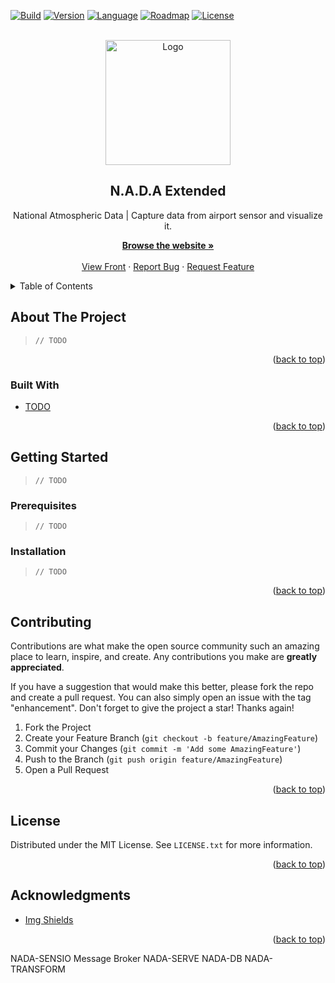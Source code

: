 <div id="top"></div>

[![Build][build-shield]][build-url]
[![Version][version-shield]][version-url]
[![Language][language-shield]][language-url]
[![Roadmap][roadmap-shield]][roadmap-url]
[![License][license-shield]][license-url]

<br />
<div align="center">
<a href="https://imt-atlantique-fil-2020-2023.github.io/NADA-webapp/">
<img src="src/assets/NADA.svg" alt="Logo" width="200" height="200">
</a>

<h2 align="center">N.A.D.A Extended</h2>

<p align="center">National Atmospheric Data | Capture data from airport sensor and visualize it.</p>
<p align="center">
<a href="https://imt-atlantique-fil-2020-2023.github.io/NADA-webapp/">
<strong>Browse the website »</strong>
</a>
<br />
<br />
<a href="https://github.com/IMT-Atlantique-FIL-2020-2023/NADA-webapp/">View Front</a>
·
<a href="https://github.com/IMT-Atlantique-FIL-2020-2023/NADA-extended/issues">Report Bug</a>
·
<a href="https://github.com/IMT-Atlantique-FIL-2020-2023/NADA-extended/issues">Request Feature</a>
</p>
</div>

<!-- TABLE OF CONTENTS -->

<details>
  <summary>Table of Contents</summary>
  <ol>
    <li>
      <a href="#about-the-project">About The Project</a>
      <ul>
        <li><a href="#built-with">Built With</a></li>
      </ul>
    </li>
    <li>
      <a href="#getting-started">Getting Started</a>
      <ul>
        <li><a href="#prerequisites">Prerequisites</a></li>
        <li><a href="#installation">Installation</a></li>
      </ul>
    </li>
    <li><a href="#contributing">Contributing</a></li>
    <li><a href="#license">License</a></li>
    <li><a href="#acknowledgments">Acknowledgments</a></li>
  </ol>
</details>

<!-- ABOUT THE PROJECT -->

## About The Project

> `// TODO`

<p align="right">(<a href="#top">back to top</a>)</p>

### Built With

- [TODO](...)

<p align="right">(<a href="#top">back to top</a>)</p>

<!-- GETTING STARTED -->

## Getting Started

> `// TODO`

### Prerequisites

> `// TODO`

### Installation

> `// TODO`

<p align="right">(<a href="#top">back to top</a>)</p>

<!-- CONTRIBUTING -->

## Contributing

Contributions are what make the open source community such an amazing place to learn, inspire, and create. Any contributions you make are **greatly appreciated**.

If you have a suggestion that would make this better, please fork the repo and create a pull request. You can also simply open an issue with the tag "enhancement".
Don't forget to give the project a star! Thanks again!

1. Fork the Project
2. Create your Feature Branch (`git checkout -b feature/AmazingFeature`)
3. Commit your Changes (`git commit -m 'Add some AmazingFeature'`)
4. Push to the Branch (`git push origin feature/AmazingFeature`)
5. Open a Pull Request

<p align="right">(<a href="#top">back to top</a>)</p>

<!-- LICENSE -->

## License

Distributed under the MIT License. See `LICENSE.txt` for more information.

<p align="right">(<a href="#top">back to top</a>)</p>

<!-- ACKNOWLEDGMENTS -->

## Acknowledgments

- [Img Shields](https://shields.io)

<p align="right">(<a href="#top">back to top</a>)</p>

[build-shield]: https://img.shields.io/github/workflow/status/IMT-Atlantique-FIL-2020-2023/NADA-webapp/Build%20Vue/main?style=flat-square
[build-url]: https://github.com/IMT-Atlantique-FIL-2020-2023/NADA-webapp/blob/main/.github/workflows/main.yml
[version-shield]: https://img.shields.io/github/package-json/v/IMT-Atlantique-FIL-2020-2023/NADA-webapp?style=flat-square
[version-url]: https://github.com/IMT-Atlantique-FIL-2020-2023/NADA-webapp/blob/main/package.json
[language-shield]: https://img.shields.io/github/languages/top/IMT-Atlantique-FIL-2020-2023/NADA-extended?style=flat-square
[language-url]: https://github.com/IMT-Atlantique-FIL-2020-2023/NADA-extended/search?l=vue
[roadmap-shield]: https://img.shields.io/badge/roadmap-available-brightgreen?style=flat-square
[roadmap-url]: https://github.com/IMT-Atlantique-FIL-2020-2023/NADA-webapp/projects/1
[license-shield]: https://img.shields.io/github/license/IMT-Atlantique-FIL-2020-2023/NADA-extended?style=flat-square
[license-url]: https://github.com/IMT-Atlantique-FIL-2020-2023/NADA-extended/blob/main/LICENSE/
[logo]: src/assets/logo.png


NADA-SENSIO
Message Broker
NADA-SERVE
NADA-DB
NADA-TRANSFORM
